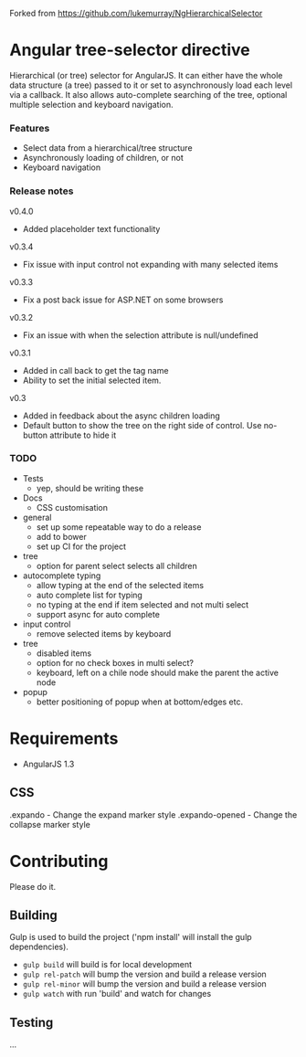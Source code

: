 Forked from https://github.com/lukemurray/NgHierarchicalSelector

Angular tree-selector directive
=======================================

Hierarchical (or tree) selector for AngularJS. It can either have the whole data structure (a tree) passed to it or set to asynchronously load each level via a callback. It also allows auto-complete searching of the tree, optional multiple selection and keyboard navigation.

### Features
- Select data from a hierarchical/tree structure
- Asynchronously loading of children, or not
- Keyboard navigation

### Release notes
v0.4.0
  - Added placeholder text functionality

v0.3.4
  - Fix issue with input control not expanding with many selected items

v0.3.3
  - Fix a post back issue for ASP.NET on some browsers

v0.3.2
  - Fix an issue with when the selection attribute is null/undefined

v0.3.1
  - Added in call back to get the tag name
  - Ability to set the initial selected item.

v0.3
  - Added in feedback about the async children loading
  - Default button to show the tree on the right side of control. Use no-button attribute to hide it

### TODO
- Tests
  - yep, should be writing these
- Docs
  - CSS customisation
- general
  - set up some repeatable way to do a release
  - add to bower
  - set up CI for the project
- tree
  - option for parent select selects all children
- autocomplete typing
  - allow typing at the end of the selected items
  - auto complete list for typing
  - no typing at the end if item selected and not multi select
  - support async for auto complete
- input control
  - remove selected items by keyboard
- tree
  - disabled items
  - option for no check boxes in multi select?
  - keyboard, left on a chile node should make the parent the active node
- popup
  - better positioning of popup when at bottom/edges etc.

# Requirements
- AngularJS 1.3

## CSS
.expando - Change the expand marker style
.expando-opened - Change the collapse marker style

# Contributing
Please do it.

## Building
Gulp is used to build the project ('npm install' will install the gulp dependencies).
- `gulp build` will build is for local development
- `gulp rel-patch` will bump the version and build a release version
- `gulp rel-minor` will bump the version and build a release version
- `gulp watch` with run 'build' and watch for changes

## Testing
...
